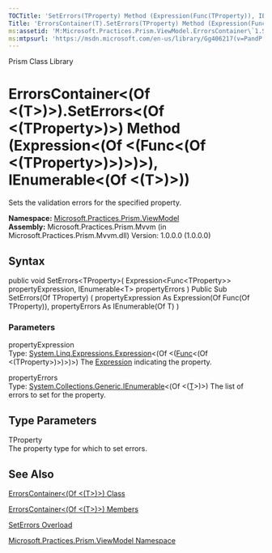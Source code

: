 ```yaml
---
TOCTitle: 'SetErrors(TProperty) Method (Expression(Func(TProperty)), IEnumerable(T))'
Title: 'ErrorsContainer(T).SetErrors(TProperty) Method (Expression(Func(TProperty)), IEnumerable(T)) (Microsoft.Practices.Prism.ViewModel)'
ms:assetid: 'M:Microsoft.Practices.Prism.ViewModel.ErrorsContainer\`1.SetErrors\`\`1(System.Linq.Expressions.Expression{System.Func{\`\`0}},System.Collections.Generic.IEnumerable{\`0})'
ms:mtpsurl: 'https://msdn.microsoft.com/en-us/library/Gg406217(v=PandP.50)'
---
```


Prism Class Library

ErrorsContainer&lt;(Of &lt;(T&gt;)&gt;).SetErrors&lt;(Of &lt;(TProperty&gt;)&gt;) Method (Expression&lt;(Of &lt;(Func&lt;(Of &lt;(TProperty&gt;)&gt;)&gt;)&gt;), IEnumerable&lt;(Of &lt;(T&gt;)&gt;))
=========================================================================================================================================================================================================

Sets the validation errors for the specified property.

**Namespace:** [Microsoft.Practices.Prism.ViewModel](https://msdn.microsoft.com/library/microsoft.practices.prism.viewmodel)
**Assembly:** Microsoft.Practices.Prism.Mvvm (in Microsoft.Practices.Prism.Mvvm.dll) Version: 1.0.0.0 (1.0.0.0)

## Syntax


public void SetErrors&lt;TProperty&gt;( Expression&lt;Func&lt;TProperty&gt;&gt; propertyExpression, IEnumerable&lt;T&gt; propertyErrors ) Public Sub SetErrors(Of TProperty) ( propertyExpression As Expression(Of Func(Of TProperty)), propertyErrors As IEnumerable(Of T) )

### Parameters

propertyExpression  
Type: [System.Linq.Expressions.Expression](http://msdn.microsoft.com/en-us/library/bb335710)&lt;(Of &lt;([Func](http://msdn.microsoft.com/en-us/library/bb534960)&lt;(Of &lt;(TProperty&gt;)&gt;)&gt;)&gt;)
The [Expression](http://msdn.microsoft.com/en-us/library/bb356138) indicating the property.

propertyErrors  
Type: [System.Collections.Generic.IEnumerable](http://msdn.microsoft.com/en-us/library/9eekhta0)&lt;(Of &lt;([T](https://msdn.microsoft.com/library/microsoft.practices.prism.viewmodel.errorscontainer%601)&gt;)&gt;)
The list of errors to set for the property.

Type Parameters
---------------

<span id="templatesToggle"></span>
TProperty  
The property type for which to set errors.

See Also
--------


[ErrorsContainer&lt;(Of &lt;(T&gt;)&gt;) Class](https://msdn.microsoft.com/library/microsoft.practices.prism.viewmodel.errorscontainer%601)

[ErrorsContainer&lt;(Of &lt;(T&gt;)&gt;) Members](https://msdn.microsoft.com/allmembers.t:microsoft.practices.prism.viewmodel.errorscontainer%601)

[SetErrors Overload](https://msdn.microsoft.com/overload:microsoft.practices.prism.viewmodel.errorscontainer%601.seterrors)

[Microsoft.Practices.Prism.ViewModel Namespace](https://msdn.microsoft.com/library/microsoft.practices.prism.viewmodel)
